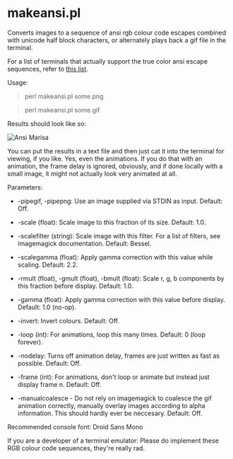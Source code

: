 makeansi.pl
===========

Converts images to a sequence of ansi rgb colour code 
escapes combined with unicode half block characters,
or alternately plays back a gif file in the terminal.

For a list of terminals that actually support the 
true color ansi escape sequences, refer to 
[this list](https://gist.github.com/XVilka/8346728).

Usage:

   > perl makeansi.pl some.png

   > perl makeansi.pl some.gif 

Results should look like so:

![Ansi Marisa](http://aka-san.halcy.de/ansimari.png)

You can put the results in a text file and then just
cat it into the terminal for viewing, if you like. Yes,
even the animations. If you do that with an animation,
the frame delay is ignored, obviously, and if done
locally with a small image, it might not actually
look very animated at all.

Parameters:
   * -pipegif, -pipepng: Use an image supplied via
      STDIN as input. Default: Off.

   * -scale (float): Scale image to this fraction of 
      its size. Default: 1.0.
 
   * -scalefilter (string): Scale image with this 
      filter. For a list of filters, see imagemagick 
      documentation. Default: Bessel.

   * -scalegamma (float): Apply gamma correction with 
      this value while scaling. Default: 2.2.

   * -rmult (float), -gmult (float), -bmult (float): 
      Scale r, g, b components by this fraction before 
      display. Default: 1.0.
   
   * -gamma (float): Apply gamma correction with this 
      value before display. Default: 1.0 (no-op).

   * -invert: Invert colours. Default: Off.
                 
   * -loop (int): For animations, loop this many times.
      Default: 0 (loop forever).

   * -nodelay: Turns off animation delay, frames are
      just written as fast as possible. Default: Off.

   * -frame (int): For animations, don't loop or 
      animate but instead just display frame n. 
      Default: Off.

   * -manualcoalesce - Do not rely on imagemagick 
      to coalesce the gif animation correctly, manually
      overlay images according to alpha information.
      This should hardly ever be neccesary. Default:
      Off.

Recommended console font: Droid Sans Mono

If you are a developer of a terminal emulator: Please
do implement these RGB colour code sequences, they're
really rad.


